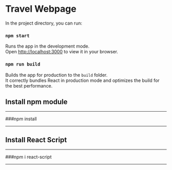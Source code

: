 # Travel Webpage

In the project directory, you can run:

### `npm start`

Runs the app in the development mode.\
Open [http://localhost:3000](http://localhost:3000) to view it in your browser.

### `npm run build`

Builds the app for production to the `build` folder.\
It correctly bundles React in production mode and optimizes the build for the best performance.

## Install npm module

<hr>
###npm install
<hr>

## Install React Script
<hr>
###npm i react-script
<hr>
